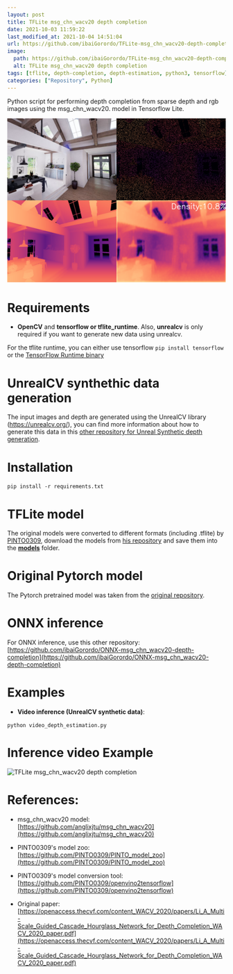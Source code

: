 ```yaml
---
layout: post
title: TFLite msg_chn_wacv20 depth completion
date: 2021-10-03 11:59:22 
last_modified_at: 2021-10-04 14:51:04 
url: https://github.com/ibaiGorordo/TFLite-msg_chn_wacv20-depth-completion
image:
  path: https://github.com/ibaiGorordo/TFLite-msg_chn_wacv20-depth-completion/raw/main/doc/img/out.png
  alt: TFLite msg_chn_wacv20 depth completion
tags: [tflite, depth-completion, depth-estimation, python3, tensorflow]
categories: ["Repository", Python]
---
```

Python script for performing depth completion from sparse depth and rgb images using the msg_chn_wacv20. model in Tensorflow Lite.

![TFLite msg_chn_wacv20 depth completion](https://github.com/ibaiGorordo/TFLite-msg_chn_wacv20-depth-completion/raw/main/doc/img/out.png)

# Requirements

 * **OpenCV** and **tensorflow or tflite_runtime**. Also, **unrealcv** is only required if you want to generate new data using unrealcv.

For the tflite runtime, you can either use tensorflow `pip install tensorflow` or the [TensorFlow Runtime binary](https://github.com/PINTO0309/TensorflowLite-bin)

# UnrealCV synthethic data generation
The input images and depth are generated using the UnrealCV library (https://unrealcv.org/), you can find more information about how to generate this data in this [other repository for Unreal Synthetic depth generation](https://github.com/ibaiGorordo/UnrealCV-stereo-depth-generation).

# Installation
```
pip install -r requirements.txt
```

# TFLite model
The original models were converted to different formats (including .tflite) by [PINTO0309](https://github.com/PINTO0309), download the models from [his repository](https://github.com/PINTO0309/PINTO_model_zoo/tree/main/160_msg_chn_wacv20) and save them into the **[models](https://github.com/ibaiGorordo/TFLite-msg_chn_wacv20-depth-completion/tree/main/models)** folder. 

# Original Pytorch model
The Pytorch pretrained model was taken from the [original repository](https://github.com/anglixjtu/msg_chn_wacv20).

# ONNX inference
For ONNX inference, use this other repository:[https://github.com/ibaiGorordo/ONNX-msg_chn_wacv20-depth-completion](https://github.com/ibaiGorordo/ONNX-msg_chn_wacv20-depth-completion)
 
# Examples

  * **Video inference (UnrealCV synthetic data)**:
 
 ```
 python video_depth_estimation.py
 ```
 
# Inference video Example
![TFLite msg_chn_wacv20 depth completion](https://github.com/ibaiGorordo/TFLite-msg_chn_wacv20-depth-completion/raw/main/doc/img/msg_chn_wacv20%20depth%20completion3.gif)

# References:
* msg_chn_wacv20 model: [https://github.com/anglixjtu/msg_chn_wacv20](https://github.com/anglixjtu/msg_chn_wacv20)
* PINTO0309's model zoo: [https://github.com/PINTO0309/PINTO_model_zoo](https://github.com/PINTO0309/PINTO_model_zoo)
* PINTO0309's model conversion tool: [https://github.com/PINTO0309/openvino2tensorflow](https://github.com/PINTO0309/openvino2tensorflow)

* Original paper: 
[https://openaccess.thecvf.com/content_WACV_2020/papers/Li_A_Multi-Scale_Guided_Cascade_Hourglass_Network_for_Depth_Completion_WACV_2020_paper.pdf](https://openaccess.thecvf.com/content_WACV_2020/papers/Li_A_Multi-Scale_Guided_Cascade_Hourglass_Network_for_Depth_Completion_WACV_2020_paper.pdf)


